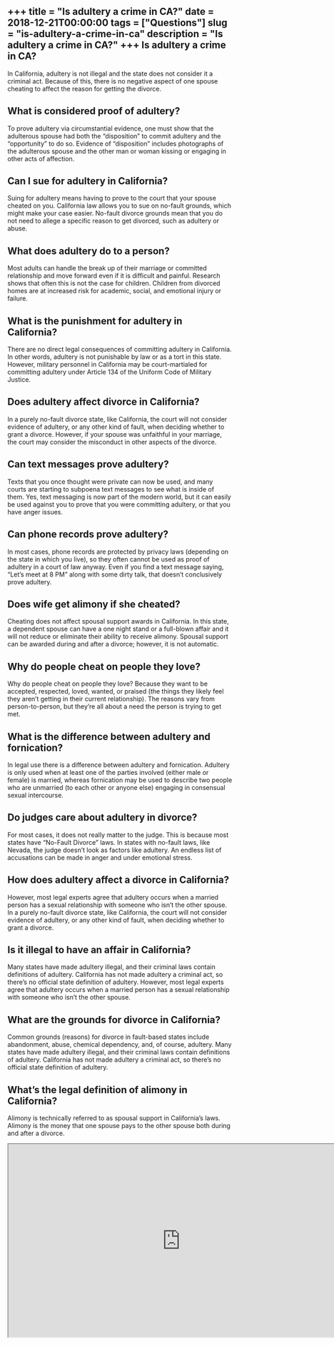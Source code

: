 +++
title = "Is adultery a crime in CA?"
date = 2018-12-21T00:00:00
tags = ["Questions"]
slug = "is-adultery-a-crime-in-ca"
description = "Is adultery a crime in CA?"
+++
Is adultery a crime in CA?
--------------------------

In California, adultery is not illegal and the state does not consider it a criminal act. Because of this, there is no negative aspect of one spouse cheating to affect the reason for getting the divorce.

What is considered proof of adultery?
-------------------------------------

To prove adultery via circumstantial evidence, one must show that the adulterous spouse had both the “disposition” to commit adultery and the “opportunity” to do so. Evidence of “disposition” includes photographs of the adulterous spouse and the other man or woman kissing or engaging in other acts of affection.

Can I sue for adultery in California?
-------------------------------------

Suing for adultery means having to prove to the court that your spouse cheated on you. California law allows you to sue on no-fault grounds, which might make your case easier. No-fault divorce grounds mean that you do not need to allege a specific reason to get divorced, such as adultery or abuse.

What does adultery do to a person?
----------------------------------

Most adults can handle the break up of their marriage or committed relationship and move forward even if it is difficult and painful. Research shows that often this is not the case for children. Children from divorced homes are at increased risk for academic, social, and emotional injury or failure.

What is the punishment for adultery in California?
--------------------------------------------------

There are no direct legal consequences of committing adultery in California. In other words, adultery is not punishable by law or as a tort in this state. However, military personnel in California may be court-martialed for committing adultery under Article 134 of the Uniform Code of Military Justice.

Does adultery affect divorce in California?
-------------------------------------------

In a purely no-fault divorce state, like California, the court will not consider evidence of adultery, or any other kind of fault, when deciding whether to grant a divorce. However, if your spouse was unfaithful in your marriage, the court may consider the misconduct in other aspects of the divorce.

Can text messages prove adultery?
---------------------------------

Texts that you once thought were private can now be used, and many courts are starting to subpoena text messages to see what is inside of them. Yes, text messaging is now part of the modern world, but it can easily be used against you to prove that you were committing adultery, or that you have anger issues.

Can phone records prove adultery?
---------------------------------

In most cases, phone records are protected by privacy laws (depending on the state in which you live), so they often cannot be used as proof of adultery in a court of law anyway. Even if you find a text message saying, “Let’s meet at 8 PM” along with some dirty talk, that doesn’t conclusively prove adultery.

Does wife get alimony if she cheated?
-------------------------------------

Cheating does not affect spousal support awards in California. In this state, a dependent spouse can have a one night stand or a full-blown affair and it will not reduce or eliminate their ability to receive alimony. Spousal support can be awarded during and after a divorce; however, it is not automatic.

Why do people cheat on people they love?
----------------------------------------

Why do people cheat on people they love? Because they want to be accepted, respected, loved, wanted, or praised (the things they likely feel they aren’t getting in their current relationship). The reasons vary from person-to-person, but they’re all about a need the person is trying to get met.

What is the difference between adultery and fornication?
--------------------------------------------------------

In legal use there is a difference between adultery and fornication. Adultery is only used when at least one of the parties involved (either male or female) is married, whereas fornication may be used to describe two people who are unmarried (to each other or anyone else) engaging in consensual sexual intercourse.

Do judges care about adultery in divorce?
-----------------------------------------

For most cases, it does not really matter to the judge. This is because most states have “No-Fault Divorce” laws. In states with no-fault laws, like Nevada, the judge doesn’t look as factors like adultery. An endless list of accusations can be made in anger and under emotional stress.

How does adultery affect a divorce in California?
-------------------------------------------------

However, most legal experts agree that adultery occurs when a married person has a sexual relationship with someone who isn’t the other spouse. In a purely no-fault divorce state, like California, the court will not consider evidence of adultery, or any other kind of fault, when deciding whether to grant a divorce.

Is it illegal to have an affair in California?
----------------------------------------------

Many states have made adultery illegal, and their criminal laws contain definitions of adultery. California has not made adultery a criminal act, so there’s no official state definition of adultery. However, most legal experts agree that adultery occurs when a married person has a sexual relationship with someone who isn’t the other spouse.

What are the grounds for divorce in California?
-----------------------------------------------

Common grounds (reasons) for divorce in fault-based states include abandonment, abuse, chemical dependency, and, of course, adultery. Many states have made adultery illegal, and their criminal laws contain definitions of adultery. California has not made adultery a criminal act, so there’s no official state definition of adultery.

What’s the legal definition of alimony in California?
-----------------------------------------------------

Alimony is technically referred to as spousal support in California’s laws. Alimony is the money that one spouse pays to the other spouse both during and after a divorce.

<iframe allow="accelerometer; autoplay; clipboard-write; encrypted-media; gyroscope; picture-in-picture" allowfullscreen="" class="__youtube_prefs__  epyt-is-override  no-lazyload" data-no-lazy="1" data-origheight="433" data-origwidth="770" data-skipgform_ajax_framebjll="" height="433" id="_ytid_91102" loading="lazy" src="https://www.youtube.com/embed/NGurKRBKlJ4?enablejsapi=1&autoplay=0&cc_load_policy=0&cc_lang_pref=&iv_load_policy=1&loop=0&modestbranding=0&rel=1&fs=1&playsinline=0&autohide=2&theme=dark&color=red&controls=1&" title="YouTube player" width="770"></iframe>